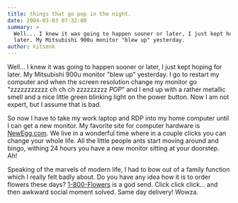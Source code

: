 ```yaml
---
title: things that go pop in the night.
date: 2004-03-03 07:32:00
summary: >
  Well... I knew it was going to happen sooner or later, I just kept hoping for
  later. My Mitsubishi 900u monitor "blew up" yesterday.
author: kitsonk
---
```


Well... I knew it was going to happen sooner or later, I just kept hoping for later. My Mitsubishi 900u monitor "blew
up" yesterday. I go to restart my computer and when the screen resolution change my monitor go "zzzzzzzzzzz ch ch ch
zzzzzzzzz _POP_" and I end up with a rather metallic smell and a nice little green blinking light on the power button.
Now I am not expert, but I assume that is bad.

So now I have to take my work laptop and RDP into my home computer until I can get a new monitor. My favorite site for
computer hardware is [NewEgg.com](https://web.archive.org/web/20050311003739/http://www.newegg.com/). We live in a
wonderful time where in a couple clicks you can change your whole life. All the little people ants start moving around
and bingo, withing 24 hours you have a new monitor sitting at your doorstep. Ah!

Speaking of the marvels of modern life, I had to bow out of a family function which I really felt badly about. Do you
have any idea how it is to order flowers these days?
[1-800-Flowers](https://web.archive.org/web/20050311003739/http://www.1800flowers.com/) is a god send. Click click
click... and then awkward social moment solved. Same day delivery! Wowza.
